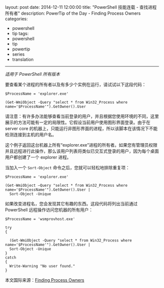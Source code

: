﻿layout: post
date: 2014-12-11 12:00:00
title: "PowerShell 技能连载 - 查找进程所有者"
description: PowerTip of the Day - Finding Process Owners
categories:
- powershell
- tip
tags:
- powershell
- tip
- powertip
- series
- translation
---
_适用于 PowerShell 所有版本_

要查看某个进程的所有者以及有多少个实例在运行，请试试以下这段代码：

    $ProcessName = 'explorer.exe'
    
    (Get-WmiObject -Query "select * from Win32_Process where name='$ProcessName'").GetOwner().User 

请注意：有许多办法能够查看当前登录的用户，并且根据您使用环境的不同，这里展示的方法可能有一定的局限性。它假设当前用户使用图形界面登录。由于在 server core 的机器上，只能运行非图形界面的进程，所以该脚本在该情况下不能检测连接到主机的用户名。

这个例子返回这台机器上所有“explorer.exe”进程的所有者。如果您有管理员权限并且远程进行此操作，那么该用户列表将类似已交互式登录的用户，因为每个桌面用户都创建了一个 explorer 进程。

当加入一个 `Sort-Object` 命令之后，您就可以轻松地排除重复项：

    $ProcessName = 'explorer.exe'
    
    (Get-WmiObject –Query "select * from Win32_Process where name='$ProcessName'").GetOwner().User |
      Sort-Object -Unique

如果改变进程名，您会发现其它有趣的东西。这段代码将列出当前通过 PowerShell 远程操作访问您机器的所有用户：

    $ProcessName = 'wsmprovhost.exe'
    
    try
    {
    
      (Get-WmiObject -Query "select * from Win32_Process where name='$ProcessName'").GetOwner().User |
      Sort-Object -Unique
    }
    catch
    {
      Write-Warning "No user found."
    }

<!--more-->
本文国际来源：[Finding Process Owners](http://powershell.com/cs/blogs/tips/archive/2014/12/11/finding-process-owners.aspx)
